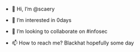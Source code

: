 - 👋 Hi, I’m @scaery
- 👀 I’m interested in 0days

- 💞️ I’m looking to collaborate on #infosec
- 📫 How to reach me? Blackhat hopefully some day

<!---
scaery/scaery is a ✨ special ✨ repository because its `README.md` (this file) appears on your GitHub profile.
You can click the Preview link to take a look at your changes.
--->
